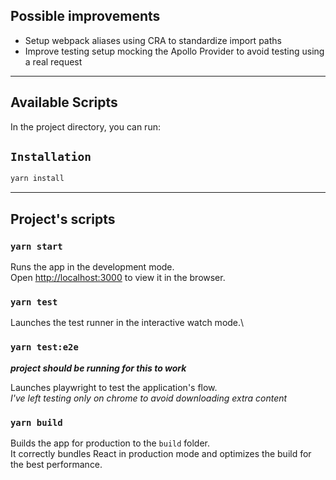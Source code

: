 ## Possible improvements
- Setup webpack aliases using CRA to standardize import paths
- Improve testing setup mocking the Apollo Provider to avoid testing using a real request
---
## Available Scripts

In the project directory, you can run:

## `Installation`
```bash
yarn install
```

---
## Project's scripts
### `yarn start`

Runs the app in the development mode.\
Open [http://localhost:3000](http://localhost:3000) to view it in the browser.

### `yarn test`

Launches the test runner in the interactive watch mode.\


### `yarn test:e2e`

***project should be running for this to work***

Launches playwright to test the application's flow.\
*I've left testing only on chrome to avoid downloading extra content*


### `yarn build`

Builds the app for production to the `build` folder.\
It correctly bundles React in production mode and optimizes the build for the best performance.
